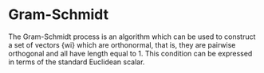 # Gram-Schmidt
The Gram-Schmidt process is an algorithm which can be used to construct a set of vectors {wi}  which are orthonormal, that is, they are pairwise orthogonal and all have length equal to 1. This condition can be expressed in terms of the standard Euclidean scalar.
